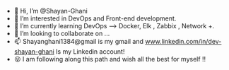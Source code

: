 - 👋 Hi, I’m @Shayan-Ghani
- 👀 I’m interested in DevOps and Front-end development.
- 🌱 I’m currently learning DevOps --> Docker, Elk , Zabbix , Network +.
- 💞️ I’m looking to collaborate on ...
- 📫 Shayanghani1384@gmail is my gmail and www.linkedin.com/in/dev-shayan-ghani Is my Linkedin account!
- 😜 I am following along this path and wish all the best for myself !!
<!---
Shayan-Ghani/Shayan-Ghani is a ✨ special ✨ repository because its `README.md` (this file) appears on your GitHub profile.
You can click the Preview link to take a look at your changes.
--->

